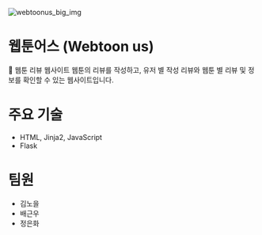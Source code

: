 ![webtoonus_big_img](https://github.com/23thTeam/webtoon-review_project/assets/58466648/9c573449-a848-4bec-93af-e27fa71c49d4)

# 웹툰어스 (Webtoon us)
📖 웹툰 리뷰 웹사이트
웹툰의 리뷰를 작성하고, 유저 별 작성 리뷰와 웹툰 별 리뷰 및 정보를 확인할 수 있는 웹사이트입니다.

# 주요 기술
- HTML, Jinja2, JavaScript
- Flask
      
# 팀원
- 김노을
- 배근우
- 정은화
